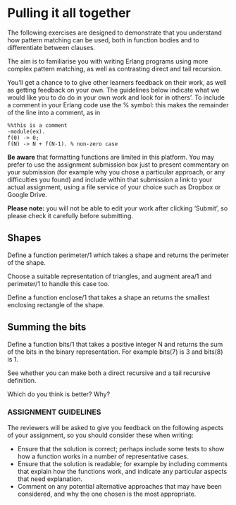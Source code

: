 # Pulling it all together
The following exercises are designed to demonstrate that you understand how pattern matching can be used, both in function bodies and to differentiate between clauses.

The aim is to familiarise you with writing Erlang programs using more complex pattern matching, as well as contrasting direct and tail recursion.

You’ll get a chance to to give other learners feedback on their work, as well as getting feedback on your own. The guidelines below indicate what we would like you to do do in your own work and look for in others’. To include a comment in your Erlang code use the % symbol: this makes the remainder of the line into a comment, as in

```
%%this is a comment
-module(ex).
f(0) -> 0;
f(N) -> N + f(N-1). % non-zero case
```

**Be aware** that formatting functions are limited in this platform. You may prefer to use the assignment submission box just to present commentary on your submission (for example why you chose a particular approach, or any difficulties you found) and include within that submission a link to your actual assignment, using a file service of your choice such as Dropbox or Google Drive.

**Please note:** you will not be able to edit your work after clicking ‘Submit’, so please check it carefully before submitting.

## Shapes
Define a function perimeter/1 which takes a shape and returns the perimeter of the shape.

Choose a suitable representation of triangles, and augment area/1 and perimeter/1 to handle this case too.

Define a function enclose/1 that takes a shape an returns the smallest enclosing rectangle of the shape.

## Summing the bits
Define a function bits/1 that takes a positive integer N and returns the sum of the bits in the binary representation. For example bits(7) is 3 and bits(8) is 1.

See whether you can make both a direct recursive and a tail recursive definition.

Which do you think is better? Why?

### ASSIGNMENT GUIDELINES
The reviewers will be asked to give you feedback on the following aspects of your assignment, so you should consider these when writing:

- Ensure that the solution is correct; perhaps include some tests to show how a function works in a number of representative cases.
- Ensure that the solution is readable; for example by including comments that explain how the functions work, and indicate any particular aspects that need explanation.
- Comment on any potential alternative approaches that may have been considered, and why the one chosen is the most appropriate.

